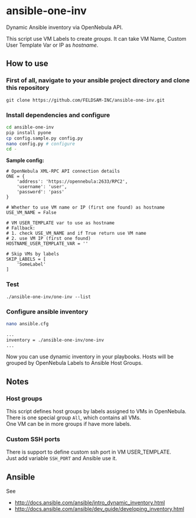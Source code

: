 # ansible-one-inv

Dynamic Ansible inventory via OpenNebula API.

This script use VM Labels to create *groups*. It can take VM Name, Custom User Template Var or IP as *hostname*.

## How to use

### First of all, navigate to your ansible project directory and clone this repository

```
git clone https://github.com/FELDSAM-INC/ansible-one-inv.git
```

### Install dependencies and configure

```bash
cd ansible-one-inv
pip install pyone
cp config.sample.py config.py
nano config.py # configure
cd -
```

**Sample config:**
```
# OpenNebula XML-RPC API connection details
ONE = {
    'address': 'https://opennebula:2633/RPC2',
    'username': 'user',
    'password': 'pass'
}

# Whether to use VM name or IP (first one found) as hostname
USE_VM_NAME = False

# VM USER_TEMPLATE var to use as hostname
# Fallback:
# 1. check USE_VM_NAME and if True return use VM name
# 2. use VM IP (first one found)
HOSTNAME_USER_TEMPLATE_VAR = ''

# Skip VMs by labels
SKIP_LABELS = [
    'SomeLabel'
]
```

### Test

```
./ansible-one-inv/one-inv --list
```

### Configure ansible inventory

```bash
nano ansible.cfg

...
inventory = ./ansible-one-inv/one-inv
...
```

Now you can use dynamic inventory in your playbooks. Hosts will be grouped by OpenNebula Labels to Ansible Host Groups.

## Notes

### Host groups

This script defines host groups by labels assigned to VMs in OpenNebula.  
There is one special group `All`, which contains all VMs.  
One VM can be in more groups if have more labels.

### Custom SSH ports

There is support to define custom ssh port in VM USER_TEMPLATE.  
Just add variable `SSH_PORT` and Ansible use it.

## Ansible

See

- http://docs.ansible.com/ansible/intro_dynamic_inventory.html
- http://docs.ansible.com/ansible/dev_guide/developing_inventory.html
